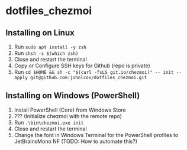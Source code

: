 # dotfiles_chezmoi

## Installing on Linux

1. Run `sudo apt install -y zsh`
1. Run `chsh -s $(which zsh)`
1. Close and restart the terminal
1. Copy or Configure SSH keys for Github (repo is private)
1. Run `cd $HOME && sh -c "$(curl -fsLS git.io/chezmoi)" -- init --apply git@github.com:johnlcox/dotfiles_chezmoi.git`

## Installing on Windows (PowerShell)

1. Install PowerShell (Core) from Windows Store
1. ??? (Initialize chezmoi with the remote repo)
1. Run `.\bin\chezmoi.exe init`
1. Close and restart the terminal
1. Change the font in Windows Terminal for the PowerShell profiles to JetBrainsMono NF (TODO: How to automate this?)